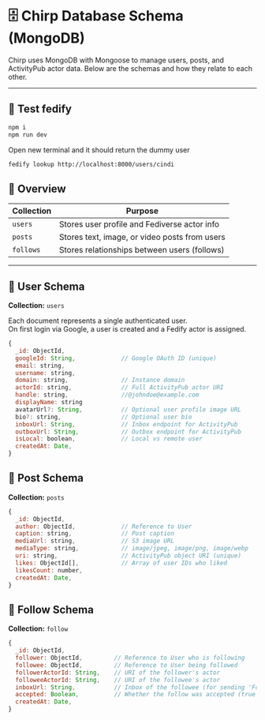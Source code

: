 # 🗄️ Chirp Database Schema (MongoDB)

Chirp uses MongoDB with Mongoose to manage users, posts, and ActivityPub actor data. Below are the schemas and how they relate to each other.

---

## 📌 Test fedify

```bash
npm i
npm run dev
```
Open new terminal and it should return the dummy user
```bash
fedify lookup http://localhost:8000/users/cindi
```


## 📌 Overview

| Collection | Purpose                                         |
|------------|-------------------------------------------------|
| `users`    | Stores user profile and Fediverse actor info    |
| `posts`    | Stores text, image, or video posts from users   |
| `follows`  | Stores relationships between users (follows)    |

---

## 👤 User Schema

**Collection:** `users`

Each document represents a single authenticated user.  
On first login via Google, a user is created and a Fedify actor is assigned.

```js
{
  _id: ObjectId,
  googleId: String,             // Google OAuth ID (unique)
  email: string,
  username: string,       
  domain: string,               // Instance domain
  actorId: string,              // Full ActivityPub actor URI
  handle: string,               //@johndoe@example.com
  displayName: string
  avatarUrl?: String,           // Optional user profile image URL
  bio?: string,                 // Optional user bio
  inboxUrl: String,             // Inbox endpoint for ActivityPub
  outboxUrl: String,            // Outbox endpoint for ActivityPub
  isLocal: boolean,             // Local vs remote user
  createdAt: Date,
}
```

## 👤 Post Schema

**Collection:** `posts`

```js
{
  _id: ObjectId,
  author: ObjectId,             // Reference to User
  caption: string,              // Post caption
  mediaUrl: string,             // S3 image URL
  mediaType: string,            // image/jpeg, image/png, image/webp
  uri: string,                  // ActivityPub object URI (unique)
  likes: ObjectId[],            // Array of user IDs who liked
  likesCount: number,        
  createdAt: Date,
}
```

## 👤 Follow Schema

**Collection:** `follow`

```js
{
  _id: ObjectId,
  follower: ObjectId,         // Reference to User who is following
  followee: ObjectId,         // Reference to User being followed
  followerActorId: String,    // URI of the follower's actor
  followeeActorId: String,    // URI of the followee's actor
  inboxUrl: String,           // Inbox of the followee (for sending 'Follow' activity)
  accepted: Boolean,          // Whether the follow was accepted (true = follow back or approved)
  createdAt: Date,
}